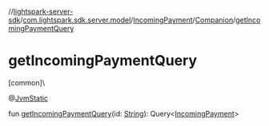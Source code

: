 //[lightspark-server-sdk](../../../../index.md)/[com.lightspark.sdk.server.model](../../index.md)/[IncomingPayment](../index.md)/[Companion](index.md)/[getIncomingPaymentQuery](get-incoming-payment-query.md)

# getIncomingPaymentQuery

[common]\

@[JvmStatic](https://kotlinlang.org/api/latest/jvm/stdlib/kotlin.jvm/-jvm-static/index.html)

fun [getIncomingPaymentQuery](get-incoming-payment-query.md)(id: [String](https://kotlinlang.org/api/latest/jvm/stdlib/kotlin/-string/index.html)): Query&lt;[IncomingPayment](../index.md)&gt;
